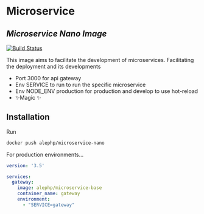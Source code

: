 # Microservice 
## _Microservice Nano Image_

[![Build Status](https://travis-ci.com/devalexandre/microservice-nano.svg?branch=master)](https://travis-ci.com/devalexandre/microservice-nano)

This image aims to facilitate the development of microservices.
Facilitating the deployment and its developments

- Port 3000 for api gateway
- Env SERVICE to run to run the specific microservice
- Env NODE_ENV  production for production and develop to use hot-reload
- ✨Magic ✨

## Installation

Run 
```sh
docker push alephp/microservice-nano

```

For production environments...

```yml
version: '3.5'

services:
  gateway:
    image: alephp/microservice-base
    container_name: gateway
    environment:
      - "SERVICE=gateway"
```
